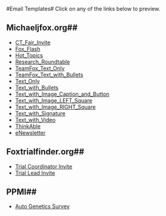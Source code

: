#Email Templates#
Click on any of the links below to preview.

## Michaeljfox.org##
* <a href="http://mbwenger.com/email/michaeljfox-preview/CT_Fair_Invite.html" target="blank">CT_Fair_Invite</a>
* <a href="http://mbwenger.com/email/michaeljfox-preview/Fox_Flash.html" target="blank">Fox_Flash</a>
* <a href="http://mbwenger.com/email/michaeljfox-preview/Hot_Topics.html" target="blank">Hot_Topics</a>
* <a href="http://mbwenger.com/email/michaeljfox-preview/Research_Roundtable.html" target="blank">Research_Roundtable</a>
* <a href="http://mbwenger.com/email/michaeljfox-preview/TeamFox_Text_Only.html" target="blank">TeamFox_Text_Only</a>
* <a href="http://mbwenger.com/email/michaeljfox-preview/TeamFox_Text_with_Bullets.html" target="blank">TeamFox_Text_with_Bullets</a>
* <a href="http://mbwenger.com/email/michaeljfox-preview/Text_Only.html" target="blank">Text_Only</a>
* <a href="http://mbwenger.com/email/michaeljfox-preview/Text_with_Bullets.html" target="blank">Text_with_Bullets</a>
* <a href="http://mbwenger.com/email/michaeljfox-preview/Text_with_Image_Caption_and_Button.html" target="blank">Text_with_Image_Caption_and_Button</a>
* <a href="http://mbwenger.com/email/michaeljfox-preview/Text_with_Image_LEFT_Square.html" target="blank">Text_with_Image_LEFT_Square</a>
* <a href="http://mbwenger.com/email/michaeljfox-preview/Text_with_Image_RIGHT_Square.html" target="blank">Text_with_Image_RIGHT_Square</a>
* <a href="http://mbwenger.com/email/michaeljfox-preview/Text_with_Signature.html" target="blank">Text_with_Signature</a>
* <a href="http://mbwenger.com/email/michaeljfox-preview/Text_with_Video.html" target="blank">Text_with_Video</a>
* <a href="http://mbwenger.com/email/michaeljfox-preview/ThinkAble.html" target="blank">ThinkAble</a>
* <a href="http://mbwenger.com/email/michaeljfox-preview/eNewsletter.html" target="blank">eNewsletter</a>

## Foxtrialfinder.org##
* <a href="http://mbwenger.com/email/foxtrialfinder-preview/trial_coordinator_invite.html" target="_blank">Trial Coordinator Invite</a>
* <a href="http://mbwenger.com/email/foxtrialfinder-preview/trial_lead_invite.html" target="_blank">Trial Lead Invite</a>

## PPMI##
* <a href="http://mbwenger.com/email/ppmi-preview/genetics.html" target="_blank">Auto Genetics Survey</a>

 